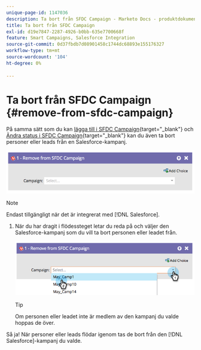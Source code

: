 ```yaml
---
unique-page-id: 1147036
description: Ta bort från SFDC Campaign - Marketo Docs - produktdokumentation
title: Ta bort från SFDC Campaign
exl-id: d19e7847-2287-4926-b0bb-635e7700668f
feature: Smart Campaigns, Salesforce Integration
source-git-commit: 0d37fbdb7d08901458c1744dc68893e155176327
workflow-type: tm+mt
source-wordcount: '104'
ht-degree: 0%

---
```


# Ta bort från SFDC Campaign {#remove-from-sfdc-campaign}

På samma sätt som du kan [lägga till i SFDC Campaign](/help/marketo/product-docs/core-marketo-concepts/smart-campaigns/salesforce-flow-actions/add-to-sfdc-campaign.md){target="_blank"} och [Ändra status i SFDC Campaign](/help/marketo/product-docs/core-marketo-concepts/smart-campaigns/salesforce-flow-actions/change-status-in-sfdc-campaign.md){target="_blank"} kan du även ta bort personer eller leads från en Salesforce-kampanj.

![](assets/remove-from-sfdc-campaign-1.png)

>[!NOTE]
>
>Endast tillgängligt när det är integrerat med [!DNL Salesforce].

1. När du har dragit i flödessteget letar du reda på och väljer den Salesforce-kampanj som du vill ta bort personen eller leadet från.

   ![](assets/remove-from-sfdc-campaign-2.png)

   >[!TIP]
   >
   >Om personen eller leadet inte är medlem av den kampanj du valde hoppas de över.

Så ja! När personer eller leads flödar igenom tas de bort från den [!DNL Salesforce]-kampanj du valde.
